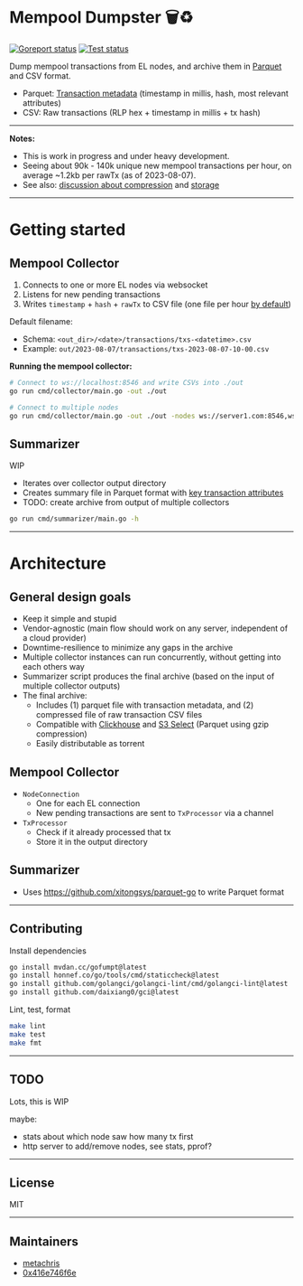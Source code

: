 # Mempool Dumpster 🗑️♻️

[![Goreport status](https://goreportcard.com/badge/github.com/flashbots/mempool-archiver)](https://goreportcard.com/report/github.com/flashbots/mempool-archiver)
[![Test status](https://github.com/flashbots/mempool-archiver/workflows/Checks/badge.svg?branch=main)](https://github.com/flashbots/mempool-archiver/actions?query=workflow%3A%22Checks%22)

Dump mempool transactions from EL nodes, and archive them in [Parquet](https://github.com/apache/parquet-format) and CSV format.

- Parquet: [Transaction metadata](summarizer/types.go) (timestamp in millis, hash, most relevant attributes)
- CSV: Raw transactions (RLP hex + timestamp in millis + tx hash)

---

**Notes:**

- This is work in progress and under heavy development.
- Seeing about 90k - 140k unique new mempool transactions per hour, on average ~1.2kb per rawTx (as of 2023-08-07).
- See also: [discussion about compression](https://github.com/flashbots/mempool-archiver/issues/2) and [storage](https://github.com/flashbots/mempool-archiver/issues/1)

---

# Getting started

## Mempool Collector

1. Connects to one or more EL nodes via websocket
2. Listens for new pending transactions
3. Writes `timestamp` + `hash` + `rawTx` to CSV file (one file per hour [by default](collector/consts.go))

Default filename:

- Schema: `<out_dir>/<date>/transactions/txs-<datetime>.csv`
- Example: `out/2023-08-07/transactions/txs-2023-08-07-10-00.csv`

**Running the mempool collector:**

```bash
# Connect to ws://localhost:8546 and write CSVs into ./out
go run cmd/collector/main.go -out ./out

# Connect to multiple nodes
go run cmd/collector/main.go -out ./out -nodes ws://server1.com:8546,ws://server2.com:8546
```

## Summarizer

WIP

- Iterates over collector output directory
- Creates summary file in Parquet format with [key transaction attributes](summarizer/types.go)
- TODO: create archive from output of multiple collectors

```bash
go run cmd/summarizer/main.go -h
```


---

# Architecture

## General design goals

- Keep it simple and stupid
- Vendor-agnostic (main flow should work on any server, independent of a cloud provider)
- Downtime-resilience to minimize any gaps in the archive
- Multiple collector instances can run concurrently, without getting into each others way
- Summarizer script produces the final archive (based on the input of multiple collector outputs)
- The final archive:
  - Includes (1) parquet file with transaction metadata, and (2) compressed file of raw transaction CSV files
  - Compatible with [Clickhouse](https://clickhouse.com/docs/en/integrations/s3) and [S3 Select](https://docs.aws.amazon.com/AmazonS3/latest/userguide/selecting-content-from-objects.html) (Parquet using gzip compression)
  - Easily distributable as torrent

## Mempool Collector

- `NodeConnection`
    - One for each EL connection
    - New pending transactions are sent to `TxProcessor` via a channel
- `TxProcessor`
    - Check if it already processed that tx
    - Store it in the output directory

## Summarizer

- Uses https://github.com/xitongsys/parquet-go to write Parquet format

---

## Contributing

Install dependencies

```bash
go install mvdan.cc/gofumpt@latest
go install honnef.co/go/tools/cmd/staticcheck@latest
go install github.com/golangci/golangci-lint/cmd/golangci-lint@latest
go install github.com/daixiang0/gci@latest
```

Lint, test, format

```bash
make lint
make test
make fmt
```

---

## TODO

Lots, this is WIP

maybe:

- stats about which node saw how many tx first
- http server to add/remove nodes, see stats, pprof?

---

## License

MIT

---

## Maintainers

- [metachris](https://twitter.com/metachris)
- [0x416e746f6e](https://github.com/0x416e746f6e)